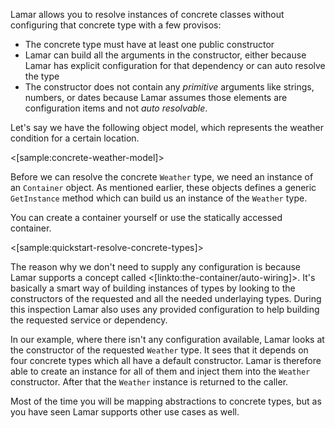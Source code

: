 <!--Title: Auto Resolving Concrete Types-->
<!--Url: requesting-a-concrete-type-->


Lamar allows you to resolve instances of concrete classes without configuring that concrete type with a few provisos:

* The concrete type must have at least one public constructor
* Lamar can build all the arguments in the constructor, either because Lamar has explicit configuration for that dependency or can auto resolve the type
* The constructor does not contain any _primitive_ arguments like strings, numbers, or dates because Lamar assumes those elements are configuration items and not _auto resolvable_. 


Let's say we have the following object model, which represents the weather condition for a certain location.

<[sample:concrete-weather-model]>

Before we can resolve the concrete `Weather` type, we need an instance of an `Container` object. As mentioned earlier, these objects defines a generic `GetInstance` method which can build us an instance of the `Weather` type.

You can create a container yourself or use the statically accessed container.

<[sample:quickstart-resolve-concrete-types]>


The reason why we don't need to supply any configuration is because Lamar supports a concept called <[linkto:the-container/auto-wiring]>. It's basically a smart way of building instances of types by looking to the constructors of the requested and all the needed underlaying types. During this inspection Lamar also uses any provided configuration to help building the requested service or dependency.

In our example, where there isn't any configuration available, Lamar looks at the constructor of the requested `Weather` type. It sees that it depends on four concrete types which all have a default constructor. Lamar is therefore able to create an instance for all of them and inject them into the `Weather` constructor. After that the `Weather` instance is returned to the caller.

Most of the time you will be mapping abstractions to concrete types, but as you have seen Lamar supports other use cases as well.


